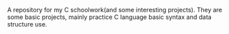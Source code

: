 A repository for my C schoolwork(and some interesting projects).
They are some basic projects, mainly practice C language basic syntax and data structure use.